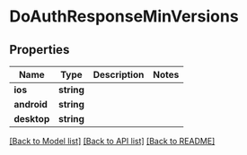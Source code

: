 # DoAuthResponseMinVersions

## Properties
Name | Type | Description | Notes
------------ | ------------- | ------------- | -------------
**ios** | **string** |  | 
**android** | **string** |  | 
**desktop** | **string** |  | 

[[Back to Model list]](../README.md#documentation-for-models) [[Back to API list]](../README.md#documentation-for-api-endpoints) [[Back to README]](../README.md)


